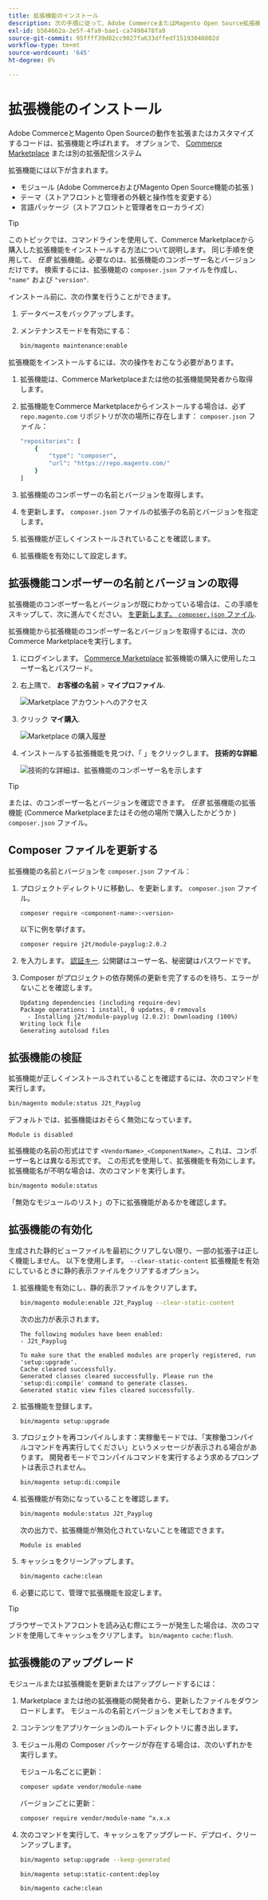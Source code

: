 ```yaml
---
title: 拡張機能のインストール
description: 次の手順に従って、Adobe CommerceまたはMagento Open Source拡張機能をインストールします。
exl-id: b564662a-2e5f-4fa9-bae1-ca7498478fa9
source-git-commit: 95ffff39d82cc9027fa633dffedf15193040802d
workflow-type: tm+mt
source-wordcount: '645'
ht-degree: 0%

---
```


# 拡張機能のインストール

Adobe CommerceとMagento Open Sourceの動作を拡張またはカスタマイズするコードは、拡張機能と呼ばれます。 オプションで、 [Commerce Marketplace](https://marketplace.magento.com) または別の拡張配信システム

拡張機能には以下が含まれます。

- モジュール (Adobe CommerceおよびMagento Open Source機能の拡張 )
- テーマ（ストアフロントと管理者の外観と操作性を変更する）
- 言語パッケージ（ストアフロントと管理者をローカライズ）

>[!TIP]
>
>このトピックでは、コマンドラインを使用して、Commerce Marketplaceから購入した拡張機能をインストールする方法について説明します。 同じ手順を使用して、 _任意_ 拡張機能。必要なのは、拡張機能のコンポーザー名とバージョンだけです。 検索するには、拡張機能の `composer.json` ファイルを作成し、 `"name"` および `"version"`.

インストール前に、次の作業を行うことができます。

1. データベースをバックアップします。
1. メンテナンスモードを有効にする：

   ```bash
   bin/magento maintenance:enable
   ```

拡張機能をインストールするには、次の操作をおこなう必要があります。

1. 拡張機能は、Commerce Marketplaceまたは他の拡張機能開発者から取得します。
1. 拡張機能をCommerce Marketplaceからインストールする場合は、必ず `repo.magento.com` リポジトリが次の場所に存在します： `composer.json` ファイル：

   ```bash
   "repositories": [
       {
           "type": "composer",
           "url": "https://repo.magento.com/"
       }
   ]
   ```

1. 拡張機能のコンポーザーの名前とバージョンを取得します。
1. を更新します。 `composer.json` ファイルの拡張子の名前とバージョンを指定します。
1. 拡張機能が正しくインストールされていることを確認します。
1. 拡張機能を有効にして設定します。

## 拡張機能コンポーザーの名前とバージョンの取得

拡張機能のコンポーザー名とバージョンが既にわかっている場合は、この手順をスキップして、次に進んでください。 [を更新します。 `composer.json` ファイル](#update-your-composer-file).

拡張機能から拡張機能のコンポーザー名とバージョンを取得するには、次のCommerce Marketplaceを実行します。

1. にログインします。 [Commerce Marketplace](https://marketplace.magento.com) 拡張機能の購入に使用したユーザー名とパスワード。

1. 右上隅で、 **お客様の名前** > **マイプロファイル**.

   ![Marketplace アカウントへのアクセス](../../assets/installation/marketplace-my-profile.png)

1. クリック **マイ購入**.

   ![Marketplace の購入履歴](../../assets/installation//marketplace-my-purchases.png)

1. インストールする拡張機能を見つけ、「 」をクリックします。 **技術的な詳細**.

   ![技術的な詳細は、拡張機能のコンポーザー名を示します](../../assets/installation/marketplace-extension-technical-details.png)

>[!TIP]
>
>または、のコンポーザー名とバージョンを確認できます。 _任意_ 拡張機能の拡張機能 (Commerce Marketplaceまたはその他の場所で購入したかどうか ) `composer.json` ファイル。

## Composer ファイルを更新する

拡張機能の名前とバージョンを `composer.json` ファイル：

1. プロジェクトディレクトリに移動し、を更新します。 `composer.json` ファイル。

   ```bash
   composer require <component-name>:<version>
   ```

   以下に例を挙げます。

   ```bash
   composer require j2t/module-payplug:2.0.2
   ```

1. を入力します。 [認証キー](../prerequisites/authentication-keys.md). 公開鍵はユーザー名、秘密鍵はパスワードです。

1. Composer がプロジェクトの依存関係の更新を完了するのを待ち、エラーがないことを確認します。

   ```terminal
   Updating dependencies (including require-dev)
   Package operations: 1 install, 0 updates, 0 removals
     - Installing j2t/module-payplug (2.0.2): Downloading (100%)
   Writing lock file
   Generating autoload files
   ```

## 拡張機能の検証

拡張機能が正しくインストールされていることを確認するには、次のコマンドを実行します。

```bash
bin/magento module:status J2t_Payplug
```

デフォルトでは、拡張機能はおそらく無効になっています。

```terminal
Module is disabled
```

拡張機能の名前の形式はです `<VendorName>_<ComponentName>`。これは、コンポーザー名とは異なる形式です。 この形式を使用して、拡張機能を有効にします。 拡張機能名が不明な場合は、次のコマンドを実行します。

```bash
bin/magento module:status
```

「無効なモジュールのリスト」の下に拡張機能があるかを確認します。

## 拡張機能の有効化

生成された静的ビューファイルを最初にクリアしない限り、一部の拡張子は正しく機能しません。 以下を使用します。 `--clear-static-content` 拡張機能を有効にしているときに静的表示ファイルをクリアするオプション。

1. 拡張機能を有効にし、静的表示ファイルをクリアします。

   ```bash
   bin/magento module:enable J2t_Payplug --clear-static-content
   ```

   次の出力が表示されます。

   ```terminal
   The following modules have been enabled:
   - J2t_Payplug
   
   To make sure that the enabled modules are properly registered, run 'setup:upgrade'.
   Cache cleared successfully.
   Generated classes cleared successfully. Please run the 'setup:di:compile' command to generate classes.
   Generated static view files cleared successfully.
   ```

1. 拡張機能を登録します。

   ```bash
   bin/magento setup:upgrade
   ```

1. プロジェクトを再コンパイルします：実稼働モードでは、「実稼働コンパイルコマンドを再実行してください」というメッセージが表示される場合があります。 開発者モードでコンパイルコマンドを実行するよう求めるプロンプトは表示されません。

   ```bash
   bin/magento setup:di:compile
   ```

1. 拡張機能が有効になっていることを確認します。

   ```bash
   bin/magento module:status J2t_Payplug
   ```

   次の出力で、拡張機能が無効化されていないことを確認できます。

   ```terminal
   Module is enabled
   ```

1. キャッシュをクリーンアップします。

   ```bash
   bin/magento cache:clean
   ```

1. 必要に応じて、管理で拡張機能を設定します。

>[!TIP]
>
>ブラウザーでストアフロントを読み込む際にエラーが発生した場合は、次のコマンドを使用してキャッシュをクリアします。 `bin/magento cache:flush`.

## 拡張機能のアップグレード

モジュールまたは拡張機能を更新またはアップグレードするには：

1. Marketplace または他の拡張機能の開発者から、更新したファイルをダウンロードします。 モジュールの名前とバージョンをメモしておきます。

1. コンテンツをアプリケーションのルートディレクトリに書き出します。

1. モジュール用の Composer パッケージが存在する場合は、次のいずれかを実行します。

   モジュール名ごとに更新：

   ```bash
   composer update vendor/module-name
   ```

   バージョンごとに更新：

   ```bash
   composer require vendor/module-name ^x.x.x
   ```

1. 次のコマンドを実行して、キャッシュをアップグレード、デプロイ、クリーンアップします。

   ```bash
   bin/magento setup:upgrade --keep-generated
   ```

   ```bash
   bin/magento setup:static-content:deploy
   ```

   ```bash
   bin/magento cache:clean
   ```
